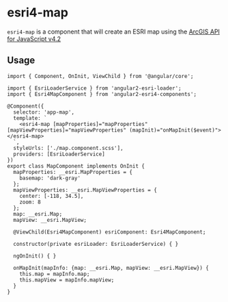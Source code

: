 # esri4-map

`esri4-map` is a component that will create an ESRI map using the [ArcGIS API for JavaScript v4.2](https://developers.arcgis.com/javascript/)

## Usage

```
import { Component, OnInit, ViewChild } from '@angular/core';

import { EsriLoaderService } from 'angular2-esri-loader';
import { Esri4MapComponent } from 'angular2-esri4-components';

@Component({
  selector: 'app-map',
  template: `
    <esri4-map [mapProperties]="mapProperties" [mapViewProperties]="mapViewProperties" (mapInit)="onMapInit($event)"></esri4-map>
  `,
  styleUrls: ['./map.component.scss'],
  providers: [EsriLoaderService]
})
export class MapComponent implements OnInit {
  mapProperties: __esri.MapProperties = {
    basemap: 'dark-gray'
  };
  mapViewProperties: __esri.MapViewProperties = {
    center: [-118, 34.5],
    zoom: 8
  };
  map: __esri.Map;
  mapView: __esri.MapView;

  @ViewChild(Esri4MapComponent) esriComponent: Esri4MapComponent;

  constructor(private esriLoader: EsriLoaderService) { }

  ngOnInit() { }

  onMapInit(mapInfo: {map: __esri.Map, mapView: __esri.MapView}) {
    this.map = mapInfo.map;
    this.mapView = mapInfo.mapView;
  }
}
```
